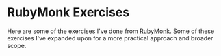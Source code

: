 # RubyMonk Exercises

Here are some of the exercises I've done from [RubyMonk](http://rubymonk.com). Some of these exercises I've expanded upon for a more practical approach and broader scope.
